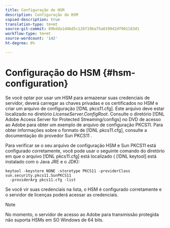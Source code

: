 ```yaml
---
title: Configuração do HSM
description: Configuração do HSM
copied-description: true
translation-type: tm+mt
source-git-commit: 89bdda1d4bd5c126f19ba75a819942df901183d1
workflow-type: tm+mt
source-wordcount: '142'
ht-degree: 0%

---
```



# Configuração do HSM {#hsm-configuration}

Se você optar por usar um HSM para armazenar suas credenciais de servidor, deverá carregar as chaves privadas e os certificados no HSM e criar um arquivo de configuração [!DNL pkcs11.cfg]. Este arquivo deve estar localizado no diretório *LicenseServer.ConfigRoot*. Consulte o diretório [!DNL Adobe Access Server for Protected Streaming/configs] no DVD de acesso ao Adobe para obter um exemplo de arquivo de configuração PKCS11. Para obter informações sobre o formato de [!DNL pkcs11.cfg], consulte a documentação do provedor Sun PKCS11 .

Para verificar se o seu arquivo de configuração HSM e Sun PKCS11 está configurado corretamente, você pode usar o seguinte comando do diretório em que o arquivo [!DNL pkcs11.cfg] está localizado ( [!DNL keytool] está instalado com o Java JRE e o JDK):

```
keytool -keystore NONE -storetype PKCS11 -providerClass sun.security.pkcs11.SunPKCS11 
  -providerArg pkcs11.cfg -list
```

Se você vir suas credenciais na lista, o HSM é configurado corretamente e o servidor de licenças poderá acessar as credenciais.

>[!NOTE]
>
>No momento, o servidor de acesso ao Adobe para transmissão protegida não suporta HSMs em SO Windows de 64 bits.
